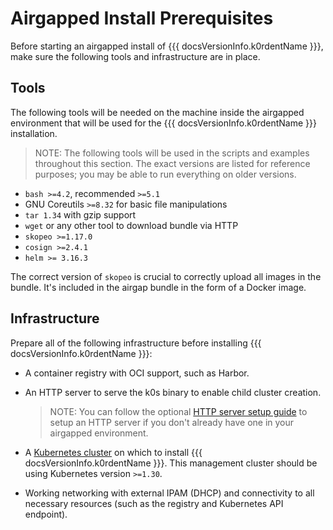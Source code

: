 # Airgapped Install Prerequisites

Before starting an airgapped install of {{{ docsVersionInfo.k0rdentName }}},
make sure the following tools and infrastructure are in place.

## Tools

The following tools will be needed on the machine inside the airgapped
environment that will be used for the {{{ docsVersionInfo.k0rdentName }}}
installation.

> NOTE:
> The following tools will be used in the scripts and examples throughout this
> section. The exact versions are listed for reference purposes; you may
> be able to run everything on older versions.

- `bash >=4.2`, recommended `>=5.1`
- GNU Coreutils `>=8.32` for basic file manipulations
- `tar 1.34` with gzip support
- `wget` or any other tool to download bundle via HTTP
- `skopeo >=1.17.0`
- `cosign >=2.4.1`
- `helm >= 3.16.3`

The correct version of `skopeo` is crucial to correctly upload all images in the
bundle. It's included in the airgap bundle in the form of a Docker image.

## Infrastructure

Prepare all of the following infrastructure before installing {{{
docsVersionInfo.k0rdentName }}}:

- A container registry with OCI support, such as Harbor.
- An HTTP server to serve the k0s binary to enable child
  cluster creation.

    > NOTE:
	> You can follow the optional [HTTP server setup guide](airgap-http.md) to
	> setup an HTTP server if you don't already have one in your airgapped
	> environment.

- A [Kubernetes cluster](../create-mgmt-clusters/index.md) on which to install
  {{{ docsVersionInfo.k0rdentName }}}. This management cluster should be using
  Kubernetes version `>=1.30`.
- Working networking with external IPAM (DHCP) and connectivity to all necessary
  resources (such as the registry and Kubernetes API endpoint).
